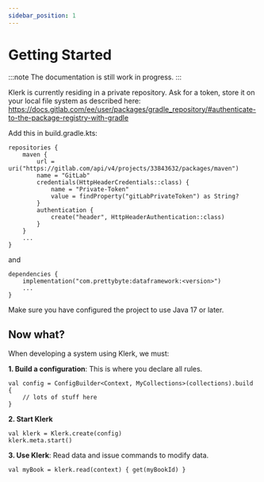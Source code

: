 ```yaml
---
sidebar_position: 1
---
```


# Getting Started

:::note
The documentation is still work in progress.
:::

Klerk is currently residing in a private repository. Ask for a token, store it on your local file system as described here:
https://docs.gitlab.com/ee/user/packages/gradle_repository/#authenticate-to-the-package-registry-with-gradle

Add this in build.gradle.kts:

```
repositories {
    maven {
        url = uri("https://gitlab.com/api/v4/projects/33843632/packages/maven")
        name = "GitLab"
        credentials(HttpHeaderCredentials::class) {
            name = "Private-Token"
            value = findProperty("gitLabPrivateToken") as String?
        }
        authentication {
            create("header", HttpHeaderAuthentication::class)
        }
    }
    ...
}
```

and

```
dependencies {
    implementation("com.prettybyte:dataframework:<version>")
    ...
}
```

Make sure you have configured the project to use Java 17 or later.


## Now what?
When developing a system using Klerk, we must:

__1. Build a configuration__: This is where you declare all rules.
```
val config = ConfigBuilder<Context, MyCollections>(collections).build {
    // lots of stuff here
}
```

__2. Start Klerk__
```
val klerk = Klerk.create(config)
klerk.meta.start()
```

__3. Use Klerk__: Read data and issue commands to modify data.
```
val myBook = klerk.read(context) { get(myBookId) }
```
